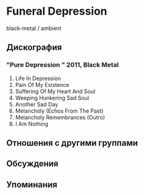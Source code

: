# Funeral Depression

black-metal / ambient

## Дискография

### "Pure Depression " 2011, Black Metal

01. Life In Depression
02. Pain Of My Existence
03. Suffering Of My Heart And Soul
04. Weeping Hunkering Sad Soul
05. Another Sad Day
06. Melancholy (Echos From The Past)
07. Melancholy Remembrances (Outro)
08. I Am Nothing


## Отношения с другими группами


## Обсуждения


## Упоминания

